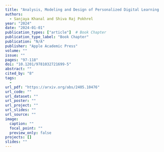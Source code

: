 ```yaml
---
title: "Analysis, Modeling and Design of Personalized Digital Learning Environment"
authors:
  - Sanjaya Khanal and Shiva Raj Pokhrel
year: "2024"
date: "2024-01-01"
publication_types: ["article"]  # Book Chapter
publication_type_label: "Book Chapter"
publication: "N/A"
publisher: "Apple Academic Press"
volume: ""
issue: ""
pages: "97-118"
doi: "10.1201/9781032721699-5"
abstract: ""
cited_by: "8"
tags:
  - 
url_pdf: "https://arxiv.org/abs/2405.10476"
url_code: ""
url_dataset: ""
url_poster: ""
url_project: ""
url_slides: ""
url_source: ""
image:
  caption: ""
  focal_point: ""
  preview_only: false
projects: []
slides: ""
---
```

